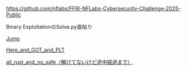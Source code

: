 https://github.com/nflabs/FFRI-NFLabs-Cybersecurity-Challenge-2025-Public

Binary ExploitationのSolve.py直貼り

[Jump](/pwn/Jump)

[Here_and_GOT_and_PLT](./pwn/Here_and_GOT_and_PLT)

[all_rust_and_no_safe（解けてないけど途中経過まで）](./pwn/all_rust_and_no_safe)
